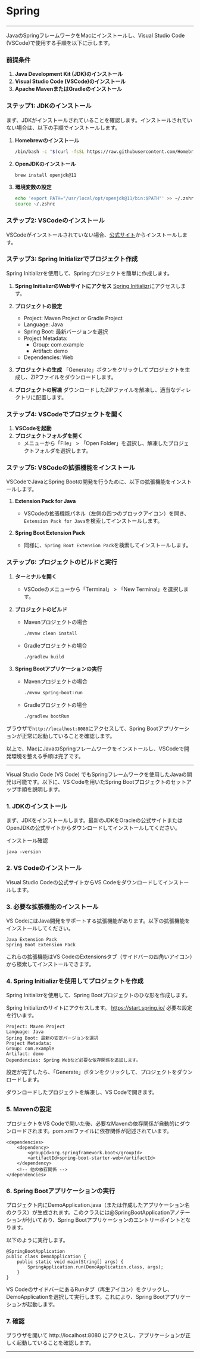 ###
# Spring
### 


---

JavaのSpringフレームワークをMacにインストールし、Visual Studio Code (VSCode)で使用する手順を以下に示します。

### 前提条件

1. **Java Development Kit (JDK)のインストール**
2. **Visual Studio Code (VSCode)のインストール**
3. **Apache MavenまたはGradleのインストール**

### ステップ1: JDKのインストール

まず、JDKがインストールされていることを確認します。インストールされていない場合は、以下の手順でインストールします。

1. **Homebrewのインストール**
   ```bash
   /bin/bash -c "$(curl -fsSL https://raw.githubusercontent.com/Homebrew/install/HEAD/install.sh)"
   ```

2. **OpenJDKのインストール**
   ```bash
   brew install openjdk@11
   ```

3. **環境変数の設定**
   ```bash
   echo 'export PATH="/usr/local/opt/openjdk@11/bin:$PATH"' >> ~/.zshrc
   source ~/.zshrc
   ```

### ステップ2: VSCodeのインストール

VSCodeがインストールされていない場合、[公式サイト](https://code.visualstudio.com/)からインストールします。

### ステップ3: Spring Initializrでプロジェクト作成

Spring Initializrを使用して、Springプロジェクトを簡単に作成します。

1. **Spring InitializrのWebサイトにアクセス**
   [Spring Initializr](https://start.spring.io/)にアクセスします。

2. **プロジェクトの設定**
   - Project: Maven Project or Gradle Project
   - Language: Java
   - Spring Boot: 最新バージョンを選択
   - Project Metadata:
     - Group: com.example
     - Artifact: demo
   - Dependencies: Web

3. **プロジェクトの生成**
   「Generate」ボタンをクリックしてプロジェクトを生成し、ZIPファイルをダウンロードします。

4. **プロジェクトの解凍**
   ダウンロードしたZIPファイルを解凍し、適当なディレクトリに配置します。

### ステップ4: VSCodeでプロジェクトを開く

1. **VSCodeを起動**
2. **プロジェクトフォルダを開く**
   - メニューから「File」 > 「Open Folder」を選択し、解凍したプロジェクトフォルダを選択します。

### ステップ5: VSCodeの拡張機能をインストール

VSCodeでJavaとSpring Bootの開発を行うために、以下の拡張機能をインストールします。

1. **Extension Pack for Java**
   - VSCodeの拡張機能パネル（左側の四つのブロックアイコン）を開き、`Extension Pack for Java`を検索してインストールします。

2. **Spring Boot Extension Pack**
   - 同様に、`Spring Boot Extension Pack`を検索してインストールします。

### ステップ6: プロジェクトのビルドと実行

1. **ターミナルを開く**
   - VSCodeのメニューから「Terminal」 > 「New Terminal」を選択します。

2. **プロジェクトのビルド**
   - Mavenプロジェクトの場合
     ```bash
     ./mvnw clean install
     ```
   - Gradleプロジェクトの場合
     ```bash
     ./gradlew build
     ```

3. **Spring Bootアプリケーションの実行**
   - Mavenプロジェクトの場合
     ```bash
     ./mvnw spring-boot:run
     ```
   - Gradleプロジェクトの場合
     ```bash
     ./gradlew bootRun
     ```

ブラウザで`http://localhost:8080`にアクセスして、Spring Bootアプリケーションが正常に起動していることを確認します。

以上で、MacにJavaのSpringフレームワークをインストールし、VSCodeで開発環境を整える手順は完了です。

---

Visual Studio Code (VS Code) でもSpringフレームワークを使用したJavaの開発は可能です。以下に、VS Codeを用いたSpring Bootプロジェクトのセットアップ手順を説明します。

### 1. JDKのインストール
まず、JDKをインストールします。最新のJDKをOracleの公式サイトまたはOpenJDKの公式サイトからダウンロードしてインストールしてください。

インストール確認
```
java -version
```
### 2. VS Codeのインストール
Visual Studio Codeの公式サイトからVS Codeをダウンロードしてインストールします。

### 3. 必要な拡張機能のインストール
VS CodeにはJava開発をサポートする拡張機能があります。以下の拡張機能をインストールしてください。
```
Java Extension Pack
Spring Boot Extension Pack
```
これらの拡張機能はVS CodeのExtensionsタブ（サイドバーの四角いアイコン）から検索してインストールできます。

### 4. Spring Initializrを使用してプロジェクトを作成
Spring Initializrを使用して、Spring Bootプロジェクトのひな形を作成します。

Spring Initializrのサイトにアクセスします。
https://start.spring.io/
必要な設定を行います。
```
Project: Maven Project
Language: Java
Spring Boot: 最新の安定バージョンを選択
Project Metadata:
Group: com.example
Artifact: demo
Dependencies: Spring Webなど必要な依存関係を追加します。
```
設定が完了したら、「Generate」ボタンをクリックして、プロジェクトをダウンロードします。

ダウンロードしたプロジェクトを解凍し、VS Codeで開きます。

### 5. Mavenの設定
プロジェクトをVS Codeで開いた後、必要なMavenの依存関係が自動的にダウンロードされます。pom.xmlファイルに依存関係が記述されています。
```
<dependencies>
    <dependency>
        <groupId>org.springframework.boot</groupId>
        <artifactId>spring-boot-starter-web</artifactId>
    </dependency>
    <!-- 他の依存関係 -->
</dependencies>
```
### 6. Spring Bootアプリケーションの実行
プロジェクト内にDemoApplication.java（または作成したアプリケーション名のクラス）が生成されます。このクラスには@SpringBootApplicationアノテーションが付いており、Spring Bootアプリケーションのエントリーポイントとなります。

以下のように実行します。

```
@SpringBootApplication
public class DemoApplication {
    public static void main(String[] args) {
        SpringApplication.run(DemoApplication.class, args);
    }
}
```
VS CodeのサイドバーにあるRunタブ（再生アイコン）をクリックし、DemoApplicationを選択して実行します。これにより、Spring Bootアプリケーションが起動します。

### 7. 確認
ブラウザを開いて http://localhost:8080 にアクセスし、アプリケーションが正しく起動していることを確認します。

---
